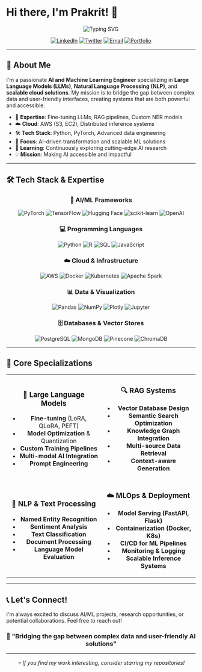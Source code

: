 # Hi there, I'm Prakrit! 👋

<div align="center">
  <img src="https://readme-typing-svg.herokuapp.com?font=Fira+Code&weight=600&size=28&duration=4000&pause=1000&color=2E96FF&center=true&vCenter=true&width=600&lines=AI+%26+Machine+Learning+Engineer;Data+LLM+%26+NLP;Cloud+Infrastructure;RAG+Pipeline+Architect" alt="Typing SVG" />
</div>

<div align="center">
  
[![LinkedIn](https://img.shields.io/badge/LinkedIn-0077B5?style=for-the-badge&logo=linkedin&logoColor=white)](https://np.linkedin.com/in/prakrit-timilsina-5a6638190)
  [![Twitter](https://img.shields.io/badge/Twitter-1DA1F2?style=for-the-badge&logo=twitter&logoColor=white)](https://twitter.com/prakrit)
  [![Email](https://img.shields.io/badge/Email-D14836?style=for-the-badge&logo=gmail&logoColor=white)](mailto:prakrittimilsina23@gmail.com)
[![Portfolio](https://img.shields.io/badge/Portfolio-FF5722?style=for-the-badge&logo=todoist&logoColor=white)](https://prakrittimilsina.vercel.app/)
  
</div>

---

## 🚀 About Me

I'm a passionate **AI and Machine Learning Engineer** specializing in **Large Language Models (LLMs)**, **Natural Language Processing (NLP)**, and **scalable cloud solutions**. My mission is to bridge the gap between complex data and user-friendly interfaces, creating systems that are both powerful and accessible.

- 🔬 **Expertise**: Fine-tuning LLMs, RAG pipelines, Custom NER models
- ☁️ **Cloud**: AWS (S3, EC2), Distributed inference systems
- 🛠️ **Tech Stack**: Python, PyTorch, Advanced data engineering
- 🎯 **Focus**: AI-driven transformation and scalable ML solutions
- 🌱 **Learning**: Continuously exploring cutting-edge AI research
- 💡 **Mission**: Making AI accessible and impactful

---

## 🛠️ Tech Stack & Expertise

<div align="center">

### 🤖 AI/ML Frameworks
![PyTorch](https://img.shields.io/badge/PyTorch-EE4C2C?style=for-the-badge&logo=pytorch&logoColor=white)
![TensorFlow](https://img.shields.io/badge/TensorFlow-FF6F00?style=for-the-badge&logo=tensorflow&logoColor=white)
![Hugging Face](https://img.shields.io/badge/🤗_Hugging_Face-FFD21E?style=for-the-badge)
![scikit-learn](https://img.shields.io/badge/scikit--learn-F7931E?style=for-the-badge&logo=scikit-learn&logoColor=white)
![OpenAI](https://img.shields.io/badge/OpenAI-412991?style=for-the-badge&logo=openai&logoColor=white)

### 💻 Programming Languages
![Python](https://img.shields.io/badge/Python-3776AB?style=for-the-badge&logo=python&logoColor=white)
![R](https://img.shields.io/badge/R-276DC3?style=for-the-badge&logo=r&logoColor=white)
![SQL](https://img.shields.io/badge/SQL-4479A1?style=for-the-badge&logo=mysql&logoColor=white)
![JavaScript](https://img.shields.io/badge/JavaScript-F7DF1E?style=for-the-badge&logo=javascript&logoColor=black)

### ☁️ Cloud & Infrastructure
![AWS](https://img.shields.io/badge/AWS-FF9900?style=for-the-badge&logo=amazonaws&logoColor=white)
![Docker](https://img.shields.io/badge/Docker-2496ED?style=for-the-badge&logo=docker&logoColor=white)
![Kubernetes](https://img.shields.io/badge/Kubernetes-326CE5?style=for-the-badge&logo=kubernetes&logoColor=white)
![Apache Spark](https://img.shields.io/badge/Apache_Spark-E25A1C?style=for-the-badge&logo=apache-spark&logoColor=white)

### 📊 Data & Visualization
![Pandas](https://img.shields.io/badge/Pandas-150458?style=for-the-badge&logo=pandas&logoColor=white)
![NumPy](https://img.shields.io/badge/NumPy-013243?style=for-the-badge&logo=numpy&logoColor=white)
![Plotly](https://img.shields.io/badge/Plotly-3F4F75?style=for-the-badge&logo=plotly&logoColor=white)
![Jupyter](https://img.shields.io/badge/Jupyter-F37626?style=for-the-badge&logo=jupyter&logoColor=white)

### 🗄️ Databases & Vector Stores
![PostgreSQL](https://img.shields.io/badge/PostgreSQL-4169E1?style=for-the-badge&logo=postgresql&logoColor=white)
![MongoDB](https://img.shields.io/badge/MongoDB-47A248?style=for-the-badge&logo=mongodb&logoColor=white)
![Pinecone](https://img.shields.io/badge/Pinecone-000000?style=for-the-badge)
![ChromaDB](https://img.shields.io/badge/ChromaDB-FF6B6B?style=for-the-badge)

</div>

---

## 🎯 Core Specializations

<div align="center">
<table>
<tr>
<td align="center" width="50%">

### 🧠 Large Language Models
- **Fine-tuning** (LoRA, QLoRA, PEFT)
- **Model Optimization** & Quantization
- **Custom Training Pipelines**
- **Multi-modal AI Integration**
- **Prompt Engineering**

</td>
<td align="center" width="50%">

### 🔍 RAG Systems
- **Vector Database Design**
- **Semantic Search Optimization**
- **Knowledge Graph Integration**
- **Multi-source Data Retrieval**
- **Context-aware Generation**

</td>
</tr>
<tr>
<td align="center" width="50%">

### 📝 NLP & Text Processing
- **Named Entity Recognition**
- **Sentiment Analysis**
- **Text Classification**
- **Document Processing**
- **Language Model Evaluation**

</td>
<td align="center" width="50%">

### ☁️ MLOps & Deployment
- **Model Serving (FastAPI, Flask)**
- **Containerization (Docker, K8s)**
- **CI/CD for ML Pipelines**
- **Monitoring & Logging**
- **Scalable Inference Systems**

</td>
</tr>
</table>
</div>

---


## 📞 Let's Connect!

I'm always excited to discuss AI/ML projects, research opportunities, or potential collaborations. Feel free to reach out!

<div align="center">

### 💬 "Bridging the gap between complex data and user-friendly AI solutions"

</div>

---

<div align="center">
<i>⭐️ If you find my work interesting, consider starring my repositories!</i>
</div>
